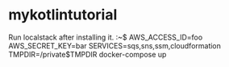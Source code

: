 # mykotlintutorial

Run localstack after installing it.
:~$ AWS_ACCESS_ID=foo AWS_SECRET_KEY=bar SERVICES=sqs,sns,ssm,cloudformation TMPDIR=/private$TMPDIR docker-compose up
